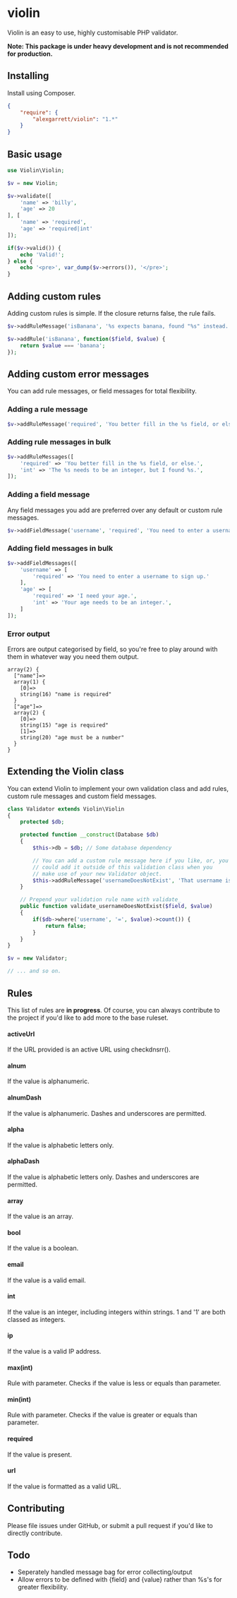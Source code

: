# violin

Violin is an easy to use, highly customisable PHP validator.

**Note: This package is under heavy development and is not recommended for production.**

## Installing

Install using Composer.

```json
{
    "require": {
        "alexgarrett/violin": "1.*"
    }
}
```

## Basic usage

```php
use Violin\Violin;

$v = new Violin;

$v->validate([
    'name' => 'billy',
    'age' => 20
], [
    'name' => 'required',
    'age' => 'required|int'
]);

if($v->valid()) {
    echo 'Valid!';
} else {
    echo '<pre>', var_dump($v->errors()), '</pre>';
}
```

## Adding custom rules

Adding custom rules is simple. If the closure returns false, the rule fails.

```php
$v->addRuleMessage('isBanana', '%s expects banana, found "%s" instead.');

$v->addRule('isBanana', function($field, $value) {
    return $value === 'banana';
});
```

## Adding custom error messages

You can add rule messages, or field messages for total flexibility.

### Adding a rule message

```php
$v->addRuleMessage('required', 'You better fill in the %s field, or else.');
```

### Adding rule messages in bulk

```php
$v->addRuleMessages([
    'required' => 'You better fill in the %s field, or else.',
    'int' => 'The %s needs to be an integer, but I found %s.',
]);
```

### Adding a field message

Any field messages you add are preferred over any default or custom rule messages.

```php
$v->addFieldMessage('username', 'required', 'You need to enter a username to sign up.');
```

### Adding field messages in bulk

```php
$v->addFieldMessages([
    'username' => [
        'required' => 'You need to enter a username to sign up.'
    ],
    'age' => [
        'required' => 'I need your age.',
        'int' => 'Your age needs to be an integer.',
    ]
]);
```

### Error output

Errors are output categorised by field, so you're free to play around with them in whatever way you need them output.

```text
array(2) {
  ["name"]=>
  array(1) {
    [0]=>
    string(16) "name is required"
  }
  ["age"]=>
  array(2) {
    [0]=>
    string(15) "age is required"
    [1]=>
    string(20) "age must be a number"
  }
}
```

## Extending the Violin class

You can extend Violin to implement your own validation class and add rules, custom rule messages and custom field messages.

```php
class Validator extends Violin\Violin
{
    protected $db;

    protected function __construct(Database $db)
    {
        $this->db = $db; // Some database dependency

        // You can add a custom rule message here if you like, or, you
        // could add it outside of this validation class when you
        // make use of your new Validator object.
        $this->addRuleMessage('usernameDoesNotExist', 'That username is taken');
    }

    // Prepend your validation rule name with validate_
    public function validate_usernameDoesNotExist($field, $value)
    {
        if($db->where('username', '=', $value)->count()) {
            return false;
        }
    }
}

$v = new Validator;

// ... and so on.
```

## Rules

This list of rules are **in progress**. Of course, you can always contribute to the project if you'd like to add more to the base ruleset.

#### activeUrl

If the URL provided is an active URL using checkdnsrr().

#### alnum

If the value is alphanumeric.

#### alnumDash

If the value is alphanumeric. Dashes and underscores are permitted.

#### alpha

If the value is alphabetic letters only.

#### alphaDash

If the value is alphabetic letters only. Dashes and underscores are permitted.

#### array

If the value is an array.

#### bool

If the value is a boolean.

#### email

If the value is a valid email.

#### int

If the value is an integer, including integers within strings. 1 and '1' are both classed as integers.

#### ip

If the value is a valid IP address.

#### max(int)

Rule with parameter. Checks if the value is less or equals than parameter.

#### min(int)

Rule with parameter. Checks if the value is greater or equals than parameter.

#### required

If the value is present.

#### url

If the value is formatted as a valid URL.

## Contributing

Please file issues under GitHub, or submit a pull request if you'd like to directly contribute.

## Todo

* Seperately handled message bag for error collecting/output
* Allow errors to be defined with {field} and {value} rather than %s's for greater flexibility.
